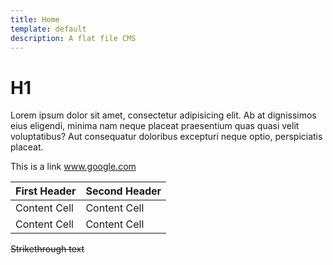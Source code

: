 ```yaml
---
title: Home
template: default
description: A flat file CMS
---
```


# H1
Lorem ipsum dolor sit amet, consectetur adipisicing elit. Ab at dignissimos eius eligendi, minima nam neque placeat
praesentium quas quasi velit voluptatibus? Aut consequatur doloribus excepturi neque optio, perspiciatis placeat.

This is a link www.google.com

| First Header  | Second Header |
| ------------- | ------------- |
| Content Cell  | Content Cell  |
| Content Cell  | Content Cell  |

~~Strikethrough text~~
